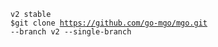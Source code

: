 <code>v2 stable</code><br>
<code>$git clone https://github.com/go-mgo/mgo.git --branch v2 --single-branch</code><br>
